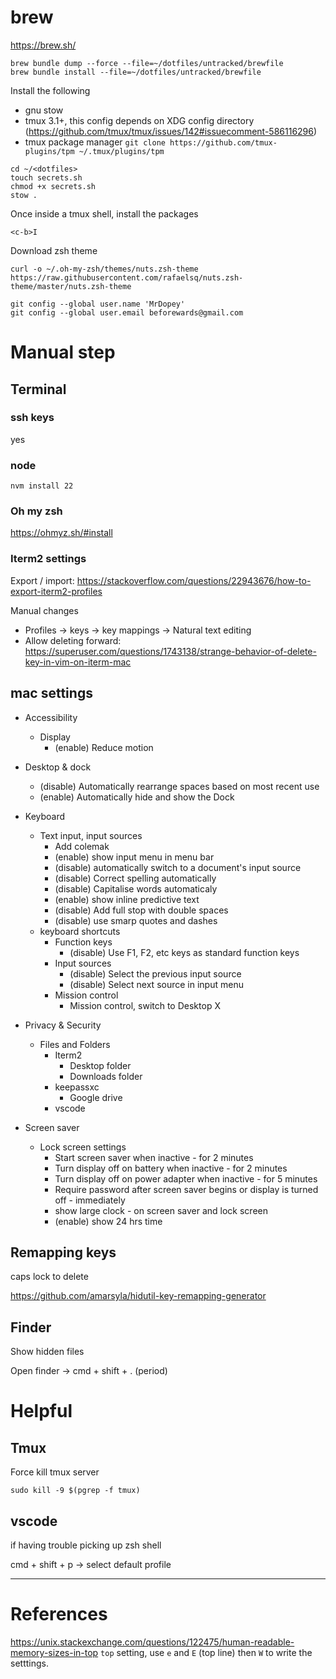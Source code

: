 
# brew

https://brew.sh/

```
brew bundle dump --force --file=~/dotfiles/untracked/brewfile
brew bundle install --file=~/dotfiles/untracked/brewfile
```

Install the following
- gnu stow
- tmux 3.1+, this config depends on XDG config directory (https://github.com/tmux/tmux/issues/142#issuecomment-586116296)
- tmux package manager `git clone https://github.com/tmux-plugins/tpm ~/.tmux/plugins/tpm`

```shell
cd ~/<dotfiles>
touch secrets.sh
chmod +x secrets.sh
stow .
```

Once inside a tmux shell, install the packages
```
<c-b>I
```

Download zsh theme
```shell
curl -o ~/.oh-my-zsh/themes/nuts.zsh-theme https://raw.githubusercontent.com/rafaelsq/nuts.zsh-theme/master/nuts.zsh-theme
```

```shell
git config --global user.name 'MrDopey'
git config --global user.email beforewards@gmail.com
```

# Manual step

## Terminal

### ssh keys

yes

### node 

```
nvm install 22
```

### Oh my zsh

https://ohmyz.sh/#install


### Iterm2 settings

Export / import: https://stackoverflow.com/questions/22943676/how-to-export-iterm2-profiles

Manual changes

- Profiles -> keys -> key mappings -> Natural text editing
- Allow deleting forward: https://superuser.com/questions/1743138/strange-behavior-of-delete-key-in-vim-on-iterm-mac

## mac settings

- Accessibility
    - Display
        - (enable) Reduce motion

- Desktop & dock
    - (disable) Automatically rearrange spaces based on most recent use
    - (enable) Automatically hide and show the Dock

- Keyboard
    - Text input, input sources
        - Add colemak
        - (enable) show input menu in menu bar
        - (disable) automatically switch to a document's input source
        - (disable) Correct spelling automatically
        - (disable) Capitalise words automaticaly
        - (enable) show inline predictive text
        - (disable) Add full stop with double spaces
        - (disable) use smarp quotes and dashes
    - keyboard shortcuts
        - Function keys
            - (disable) Use F1, F2, etc keys as standard function keys
        - Input sources
            - (disable) Select the previous input source
            - (disable) Select next source in input menu
        - Mission control
            - Mission control, switch to Desktop X

- Privacy & Security
    - Files and Folders
        - Iterm2
            - Desktop folder
            - Downloads folder
        - keepassxc
            - Google drive
        - vscode

- Screen saver
    - Lock screen settings
        - Start screen saver when inactive - for 2 minutes
        - Turn display off on battery when inactive - for 2 minutes
        - Turn display off on power adapter when inactive - for 5 minutes
        - Require password after screen saver begins or display is turned off - immediately
        - show large clock - on screen saver and lock screen
        - (enable) show 24 hrs time

## Remapping keys

caps lock to delete

https://github.com/amarsyla/hidutil-key-remapping-generator

## Finder

Show hidden files

Open finder -> cmd + shift + . (period)


# Helpful

## Tmux

Force kill tmux server
```shell
sudo kill -9 $(pgrep -f tmux)
```

## vscode

if having trouble picking up zsh shell

cmd + shift + p -> select default profile


---

# References 

https://unix.stackexchange.com/questions/122475/human-readable-memory-sizes-in-top
`top` setting, use `e` and `E` (top line) then `W` to write the setttings.
